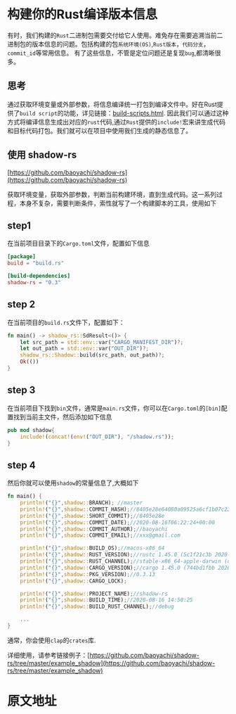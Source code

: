 
# 构建你的Rust编译版本信息
有时，我们构建的`Rust`二进制包需要交付给它人使用。难免存在需要追溯当前二进制包的版本信息的问题。包括构建的包`系统环境(OS)`,`Rust版本`，`代码分支`，`commit_id`等常用信息。
有了这些信息，不管是定位问题还是复现`bug`,都清晰很多。

## 思考
通过获取环境变量或外部参数，将信息编译统一打包到编译文件中。好在Rust提供了`build script`的功能，详见链接：[build-scripts.html](https://doc.rust-lang.org/stable/rust-by-example/cargo/build_scripts.html).
因此我们可以通过这种方式将编译信息生成出对应的`rust`代码,通过`Rust`提供的`include!`宏来讲生成代码和目标代码打包。我们就可以在项目中使用我们生成的静态信息了。

## 使用 shadow-rs
[https://github.com/baoyachi/shadow-rs](https://github.com/baoyachi/shadow-rs)


获取环境变量，获取外部参数，判断当前构建环境，直到生成代码。这一系列过程，本身不复杂，需要判断条件，索性就写了一个构建脚本的工具，使用如下

## step1 
在当前项目目录下的`Cargo.toml`文件，配置如下信息
```toml
[package]
build = "build.rs"

[build-dependencies]
shadow-rs = "0.3"
```

## step 2
在当前项目的`build.rs`文件下，配置如下：
```rust
fn main() -> shadow_rs::SdResult<()> {
    let src_path = std::env::var("CARGO_MANIFEST_DIR")?;
    let out_path = std::env::var("OUT_DIR")?;
    shadow_rs::Shadow::build(src_path, out_path)?;
    Ok(())
}
```

## step 3
在当前项目下找到`bin`文件，通常是`main.rs`文件，你可以在`Cargo.toml`的`[bin]`配置找到当前主文件，然后添加如下信息
```rust
pub mod shadow{
    include!(concat!(env!("OUT_DIR"), "/shadow.rs"));
}
```

## step 4
然后你就可以使用`shadow`的常量信息了,大概如下
```rust
fn main() {
    println!("{}",shadow::BRANCH); //master
    println!("{}",shadow::COMMIT_HASH);//8405e28e64080a09525a6cf1b07c22fcaf71a5c5
    println!("{}",shadow::SHORT_COMMIT);//8405e28e
    println!("{}",shadow::COMMIT_DATE);//2020-08-16T06:22:24+00:00
    println!("{}",shadow::COMMIT_AUTHOR);//baoyachi
    println!("{}",shadow::COMMIT_EMAIL);//xxx@gmail.com

    println!("{}",shadow::BUILD_OS);//macos-x86_64
    println!("{}",shadow::RUST_VERSION);//rustc 1.45.0 (5c1f21c3b 2020-07-13)
    println!("{}",shadow::RUST_CHANNEL);//stable-x86_64-apple-darwin (default)
    println!("{}",shadow::CARGO_VERSION);//cargo 1.45.0 (744bd1fbb 2020-06-15)
    println!("{}",shadow::PKG_VERSION);//0.3.13
    println!("{}",shadow::CARGO_LOCK);

    println!("{}",shadow::PROJECT_NAME);//shadow-rs
    println!("{}",shadow::BUILD_TIME);//2020-08-16 14:50:25
    println!("{}",shadow::BUILD_RUST_CHANNEL);//debug

    ...
}
```

通常，你会使用`clap`的`crates`库.

详细使用，请参考链接例子：[https://github.com/baoyachi/shadow-rs/tree/master/example_shadow](https://github.com/baoyachi/shadow-rs/tree/master/example_shadow)




# 原文地址

